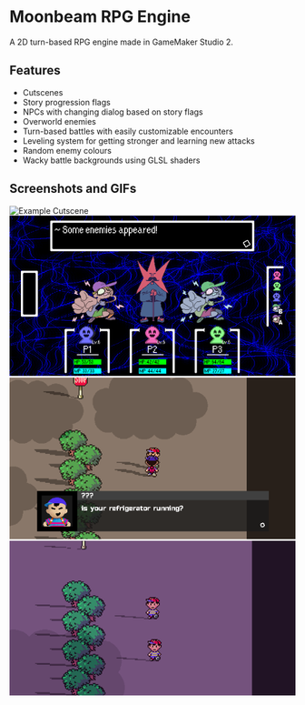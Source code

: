 # Moonbeam RPG Engine
A 2D turn-based RPG engine made in GameMaker Studio 2.

## Features
- Cutscenes
- Story progression flags
- NPCs with changing dialog based on story flags
- Overworld enemies
- Turn-based battles with easily customizable encounters
- Leveling system for getting stronger and learning new attacks
- Random enemy colours
- Wacky battle backgrounds using GLSL shaders

## Screenshots and GIFs
![Example Cutscene](./_screenshots/cutscene_example.gif)
![Battle Screen](./_screenshots/battle.png)
![NPC Dialog](./_screenshots/npc_dialog.png)
![Varying NPC Dialog](./_screenshots/varying_npc_dialog.gif)
